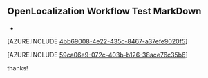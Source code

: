 ## OpenLocalization Workflow Test MarkDown
* 

[AZURE.INCLUDE [4bb69008-4e22-435c-8467-a37efe9020f5](calleeMd1.md)]



[AZURE.INCLUDE [59ca06e9-072c-403b-b126-38ace76c35b6](calleeMd2.md)]

 
thanks!